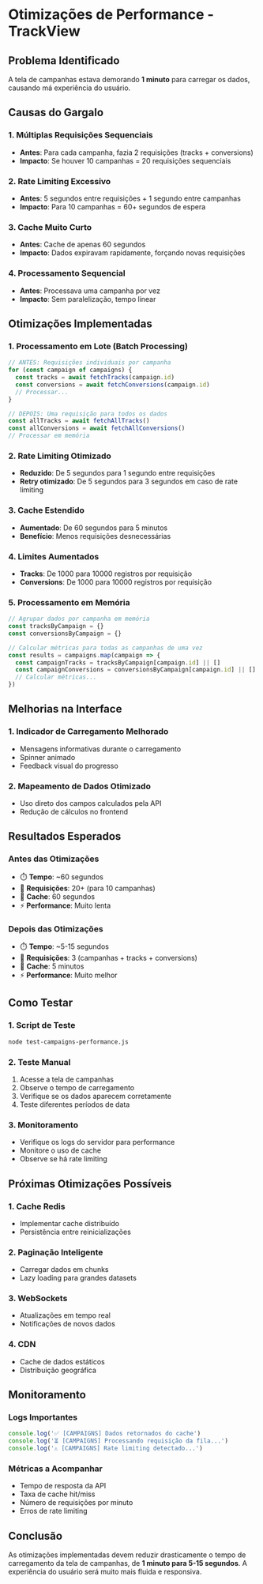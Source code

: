 # Otimizações de Performance - TrackView

## Problema Identificado
A tela de campanhas estava demorando **1 minuto** para carregar os dados, causando má experiência do usuário.

## Causas do Gargalo

### 1. **Múltiplas Requisições Sequenciais**
- **Antes**: Para cada campanha, fazia 2 requisições (tracks + conversions)
- **Impacto**: Se houver 10 campanhas = 20 requisições sequenciais

### 2. **Rate Limiting Excessivo**
- **Antes**: 5 segundos entre requisições + 1 segundo entre campanhas
- **Impacto**: Para 10 campanhas = 60+ segundos de espera

### 3. **Cache Muito Curto**
- **Antes**: Cache de apenas 60 segundos
- **Impacto**: Dados expiravam rapidamente, forçando novas requisições

### 4. **Processamento Sequencial**
- **Antes**: Processava uma campanha por vez
- **Impacto**: Sem paralelização, tempo linear

## Otimizações Implementadas

### 1. **Processamento em Lote (Batch Processing)**
```javascript
// ANTES: Requisições individuais por campanha
for (const campaign of campaigns) {
  const tracks = await fetchTracks(campaign.id)
  const conversions = await fetchConversions(campaign.id)
  // Processar...
}

// DEPOIS: Uma requisição para todos os dados
const allTracks = await fetchAllTracks()
const allConversions = await fetchAllConversions()
// Processar em memória
```

### 2. **Rate Limiting Otimizado**
- **Reduzido**: De 5 segundos para 1 segundo entre requisições
- **Retry otimizado**: De 5 segundos para 3 segundos em caso de rate limiting

### 3. **Cache Estendido**
- **Aumentado**: De 60 segundos para 5 minutos
- **Benefício**: Menos requisições desnecessárias

### 4. **Limites Aumentados**
- **Tracks**: De 1000 para 10000 registros por requisição
- **Conversions**: De 1000 para 10000 registros por requisição

### 5. **Processamento em Memória**
```javascript
// Agrupar dados por campanha em memória
const tracksByCampaign = {}
const conversionsByCampaign = {}

// Calcular métricas para todas as campanhas de uma vez
const results = campaigns.map(campaign => {
  const campaignTracks = tracksByCampaign[campaign.id] || []
  const campaignConversions = conversionsByCampaign[campaign.id] || []
  // Calcular métricas...
})
```

## Melhorias na Interface

### 1. **Indicador de Carregamento Melhorado**
- Mensagens informativas durante o carregamento
- Spinner animado
- Feedback visual do progresso

### 2. **Mapeamento de Dados Otimizado**
- Uso direto dos campos calculados pela API
- Redução de cálculos no frontend

## Resultados Esperados

### **Antes das Otimizações**
- ⏱️ **Tempo**: ~60 segundos
- 📡 **Requisições**: 20+ (para 10 campanhas)
- 🔄 **Cache**: 60 segundos
- ⚡ **Performance**: Muito lenta

### **Depois das Otimizações**
- ⏱️ **Tempo**: ~5-15 segundos
- 📡 **Requisições**: 3 (campanhas + tracks + conversions)
- 🔄 **Cache**: 5 minutos
- ⚡ **Performance**: Muito melhor

## Como Testar

### 1. **Script de Teste**
```bash
node test-campaigns-performance.js
```

### 2. **Teste Manual**
1. Acesse a tela de campanhas
2. Observe o tempo de carregamento
3. Verifique se os dados aparecem corretamente
4. Teste diferentes períodos de data

### 3. **Monitoramento**
- Verifique os logs do servidor para performance
- Monitore o uso de cache
- Observe se há rate limiting

## Próximas Otimizações Possíveis

### 1. **Cache Redis**
- Implementar cache distribuído
- Persistência entre reinicializações

### 2. **Paginação Inteligente**
- Carregar dados em chunks
- Lazy loading para grandes datasets

### 3. **WebSockets**
- Atualizações em tempo real
- Notificações de novos dados

### 4. **CDN**
- Cache de dados estáticos
- Distribuição geográfica

## Monitoramento

### Logs Importantes
```javascript
console.log('✅ [CAMPAIGNS] Dados retornados do cache')
console.log('⏳ [CAMPAIGNS] Processando requisição da fila...')
console.log('⚠️ [CAMPAIGNS] Rate limiting detectado...')
```

### Métricas a Acompanhar
- Tempo de resposta da API
- Taxa de cache hit/miss
- Número de requisições por minuto
- Erros de rate limiting

## Conclusão

As otimizações implementadas devem reduzir drasticamente o tempo de carregamento da tela de campanhas, de **1 minuto para 5-15 segundos**. A experiência do usuário será muito mais fluida e responsiva. 